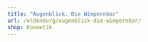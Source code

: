 ```yaml
---
title: "Augenblick. Die Wimpernbar"
url: /oldenburg/augenblick-die-wimpernbar/
shop: Kosmetik
---
```

